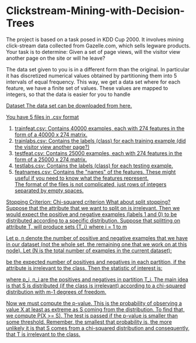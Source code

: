 # Clickstream-Mining-with-Decision-Trees

The project is based on a task posed in KDD Cup 2000. It involves mining click-stream data collected from Gazelle.com, which sells legware products. Your task is to determine: Given a set of page views, will the visitor view another page on the site or will he leave?

The data set given to you is in a different form than the original. In particular it has discretized numerical values obtained by partitioning them into 5 intervals of equal frequency. This way, we get a data set where for each feature, we have a finite set of values. These values are mapped to integers, so that the data is easier for you to handle

<u> Dataset <u>
The data set can be downloaded from here.

You have 5 files in .csv format
<ol>
<li>trainfeat.csv: Contains 40000 examples, each with 274 features in the form of a 40000 x 274 matrix.</li>
<li>trainlabs.csv: Contains the labels (class) for each training example (did the visitor view another page?)</li>
<li>testfeat.csv: Contains 25000 examples, each with 274 features in the form of a 25000 x 274 matrix.</li>
<li>testlabs.csv: Contains the labels (class) for each testing example.</li>
<li>featnames.csv: Contains the "names" of the features. These might useful if you need to know what the features represent.</li>
The format of the files is not complicated, just rows of integers separated by empty spaces.</li>
</ol>
Stopping Criterion: Chi-squared criterion
What about split stopping? Suppose that the attribute that we want to split on is irrelevant. Then we would expect the positive and negative examples (labels 1 and 0) to be distributed according to a specific distribution. Suppose that splitting on attribute T, will produce sets {T_i} where i = 1 to m

Let p, n denote the number of positive and negative examples that we have in our dataset (not the whole set, the remaining one that we work on at this node). Let (N is the total number of examples in the current dataset):

be the expected number of positives and negatives in each partition, if the attribute is irrelevant to the class. Then the statistic of interest is:


where p_i, n_i are the positives and negatives in partition T_i. The main idea is that S is distributed (if the class is irrelevant) according to a chi-squared distribution with m-1 degrees of freedom.

Now we must compute the p-value. This is the probability of observing a value X at least as extreme as S coming from the distribution. To find that, we compute P(X >= S). The test is passed if the p-value is smaller than some threshold. Remember, the smallest that probability is, the more unlikely it is that S comes from a chi-squared distribution and consequently, that T is irrelevant to the class.